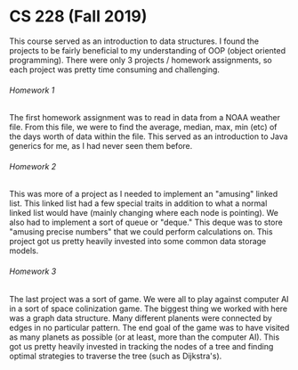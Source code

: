 # CS 228 (Fall 2019)
This course served as an introduction to data structures. I found the projects to be fairly beneficial to my understanding of OOP (object oriented programming). There were only 3 projects / homework assignments, so each project was pretty time consuming and challenging.

###### Homework 1
The first homework assignment was to read in data from a NOAA weather file. From this file, we were to find the average, median, max, min (etc) of the days worth of data within the file. This served as an introduction to Java generics for me, as I had never seen them before.

###### Homework 2
This was more of a project as I needed to implement an "amusing" linked list. This linked list had a few special traits in addition to what a normal linked list would have (mainly changing where each node is pointing). We also had to implement a sort of queue or "deque." This deque was to store "amusing precise numbers" that we could perform calculations on. This project got us pretty heavily invested into some common data storage models.

###### Homework 3
The last project was a sort of game. We were all to play against computer AI in a sort of space colinization game. The biggest thing we worked with here was a graph data structure. Many different planents were connected by edges in no particular pattern. The end goal of the game was to have visited as many planets as possible (or at least, more than the computer AI). This got us pretty heavily invested in tracking the nodes of a tree and finding optimal strategies to traverse the tree (such as Dijkstra's).
